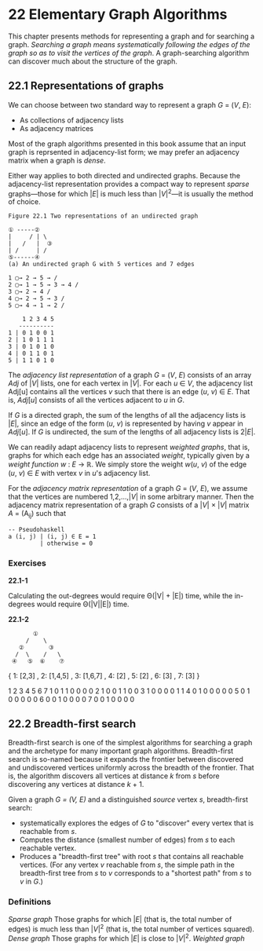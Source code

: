 # 22 Elementary Graph Algorithms

This chapter presents methods for representing a graph and for searching a graph. *Searching a graph means systematically following the edges of the graph so as to visit the vertices of the graph*. A graph-searching algorithm can discover much about the structure of the graph.

## 22.1 Representations of graphs

We can choose between two standard way to represent a graph *G* = (*V*, *E*):

* As collections of adjacency lists
* As adjacency matrices

Most of the graph algorithms presented in this book assume that an input graph is reprsented in adjacency-list form; we may prefer an adjacency matrix when a graph is *dense*.

Either way applies to both directed and undirected graphs. Because the adjacency-list representation provides a compact way to represent *sparse* graphs—those for which |*E*| is much less than |*V*|<sup>2</sup>—it is usually the method of choice.

```
Figure 22.1 Two representations of an undirected graph

① -----② 
|     / | \
|   /   |  ③
| /     | /
⑤------④ 
(a) An undirected graph G with 5 vertices and 7 edges

1 ▢→ 2 → 5 → /
2 ▢→ 1 → 5 → 3 → 4 /
3 ▢→ 2 → 4 /
4 ▢→ 2 → 5 → 3 /
5 ▢→ 4 → 1 → 2 /

    1 2 3 4 5
   ----------
1 | 0 1 0 0 1
2 | 1 0 1 1 1
3 | 0 1 0 1 0
4 | 0 1 1 0 1
5 | 1 1 0 1 0

```

The *adjacency list representation* of a graph *G* = (*V*, *E*) consists of an array *Adj* of |*V*| lists, one for each vertex in |*V*|. For each *u* ∈ *V*, the adjacency list Adj[u] contains all the vertices *v* such that there is an edge (*u*, *v*) ∈ *E*. That is, *Adj*[*u*] consists of all the vertices adjacent to *u* in *G*.

If *G* is a directed graph, the sum of the lengths of all the adjacency lists is |*E*|, since an edge of the form (*u*, *v*) is represented by having *v* appear in *Adj*[*u*]. If *G* is undirected, the sum of the lengths of all adjacency lists is 2|*E*|.

We can readily adapt adjacency lists to represent *weighted graphs*, that is, graphs for which each edge has an associated *weight*, typically given by a *weight function* *w* : *E* → ℝ. We simply store the weight *w*(*u*, *v*) of the edge (*u*, *v*) ∈ *E* with vertex *v* in *u*'s adjacency list.

For the *adjacency matrix representation* of a graph *G* = (*V*, *E*), we assume that the vertices are numbered 1,2,...,|*V*| in some arbitrary manner. Then the adjacency matrix representation of a graph *G* consists of a |*V*| × |*V*| matrix *A* = (A<sub>ij</sub>) such that 

    -- Pseudohaskell
    a (i, j) | (i, j) ∈ E = 1
             | otherwise = 0

### Exercises

**22.1-1**

Calculating the out-degrees would require Θ(|V| + |E|) time, while the in-degrees would require Θ(|V||E|) time.

**22.1-2**
 
```
       ①
     /    \
   ②       ③
  /  \    /   \
 ④   ⑤  ⑥    ⑦
```

{ 1: [2,3] 
, 2: [1,4,5]
, 3: [1,6,7]
, 4: [2]
, 5: [2]
, 6: [3]
, 7: [3]
}

   1 2 3 4 5 6 7
1  0 1 1 0 0 0 0
2  1 0 0 1 1 0 0
3  1 0 0 0 0 1 1
4  0 1 0 0 0 0 0
5  0 1 0 0 0 0 0
6  0 0 1 0 0 0 0
7  0 0 1 0 0 0 0

## 22.2 Breadth-first search

Breadth-first search is one of the simplest algorithms for searching a graph and the archetype for many important graph algorithms. Breadth-first search is so-named because it expands the frontier between discovered and undiscovered vertices uniformly across the breadth of the frontier. That is, the algorithm discovers all vertices at distance *k* from *s* before discovering any vertices at distance *k* + 1.

Given a graph *G = (V, E)* and a distinguished *source* vertex *s*, breadth-first search:

* systematically explores the edges of *G* to "discover" every vertex that is reachable from *s*.
* Computes the distance (smallest number of edges) from *s* to each reachable vertex.
* Produces a "breadth-first tree" with root *s* that contains all reachable vertices. (For any vertex *v* reachable from *s*, the simple path in the breadth-first tree from *s* to *v* corresponds to a "shortest path" from *s* to *v* in *G*.)

### Definitions
*Sparse graph* Those graphs for which |*E*| (that is, the total number of edges) is much less than |*V*|<sup>2</sup> (that is, the total number of vertices squared).
*Dense graph* Those graphs for which |*E*| is close to |*V*|<sup>2</sup>.
*Weighted graph*
